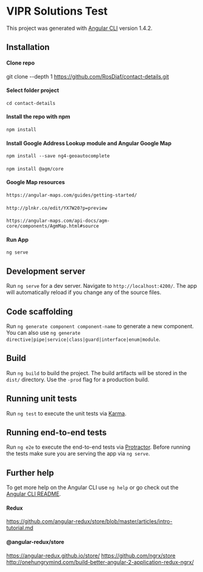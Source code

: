 # VIPR Solutions Test

This project was generated with [Angular CLI](https://github.com/angular/angular-cli) version 1.4.2.

## Installation

#### Clone repo
git clone --depth 1 https://github.com/RosDiaf/contact-details.git

#### Select folder project
`cd contact-details`

#### Install the repo with npm
`npm install`

#### Install Google Address Lookup module and Angular Google Map
`npm install --save ng4-geoautocomplete`
####
`npm install @agm/core`

#### Google Map resources
`https://angular-maps.com/guides/getting-started/`
####
`http://plnkr.co/edit/YX7W20?p=preview`
####
`https://angular-maps.com/api-docs/agm-core/components/AgmMap.html#source`

#### Run App
`ng serve`

## Development server

Run `ng serve` for a dev server. Navigate to `http://localhost:4200/`. The app will automatically reload if you change any of the source files.

## Code scaffolding

Run `ng generate component component-name` to generate a new component. You can also use `ng generate directive|pipe|service|class|guard|interface|enum|module`.

## Build

Run `ng build` to build the project. The build artifacts will be stored in the `dist/` directory. Use the `-prod` flag for a production build.

## Running unit tests

Run `ng test` to execute the unit tests via [Karma](https://karma-runner.github.io).

## Running end-to-end tests

Run `ng e2e` to execute the end-to-end tests via [Protractor](http://www.protractortest.org/).
Before running the tests make sure you are serving the app via `ng serve`.

## Further help

To get more help on the Angular CLI use `ng help` or go check out the [Angular CLI README](https://github.com/angular/angular-cli/blob/master/README.md).

#### Redux
https://github.com/angular-redux/store/blob/master/articles/intro-tutorial.md

#### @angular-redux/store
https://angular-redux.github.io/store/
https://github.com/ngrx/store
http://onehungrymind.com/build-better-angular-2-application-redux-ngrx/